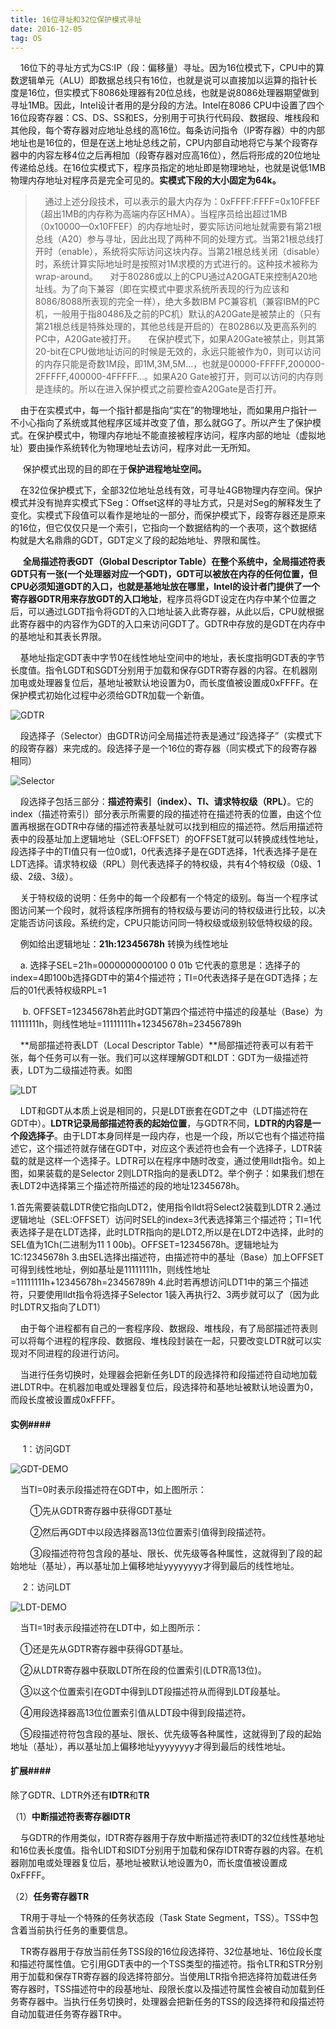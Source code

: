```yaml
---
title: 16位寻址和32位保护模式寻址
date: 2016-12-05
tag: OS
---
```


&nbsp;&nbsp;&nbsp;&nbsp;16位下的寻址方式为CS:IP（段：偏移量）寻址。因为16位模式下，CPU中的算数逻辑单元（ALU）即数据总线只有16位，也就是说可以直接加以运算的指针长度是16位，但实模式下8086处理器有20位总线，也就是说8086处理器期望做到寻址1MB。因此，Intel设计者用的是分段的方法。Intel在8086 CPU中设置了四个16位段寄存器：CS、DS、SS和ES，分别用于可执行代码段、数据段、堆栈段和其他段，每个寄存器对应地址总线的高16位。每条访问指令（IP寄存器）中的内部地址也是16位的，但是在送上地址总线之前，CPU内部自动地将它与某个段寄存器中的内容左移4位之后再相加（段寄存器对应高16位），然后将形成的20位地址传递给总线。在16位实模式下，程序员指定的地址即是物理地址，也就是说低1MB物理内存地址对程序员是完全可见的。**实模式下段的大小固定为64k。** 

>  &nbsp;&nbsp;&nbsp;&nbsp;通过上述分段技术，可以表示的最大内存为：0xFFFF:FFFF=0x10FFEF（超出1MB的内存称为高端内存区HMA）。当程序员给出超过1MB（0x10000—0x10FFEF）的内存地址时，要实际访问地址就需要有第21根总线（A20）参与寻址，因此出现了两种不同的处理方式。当第21根总线打开时（enable），系统将实际访问这块内存。当第21根总线关闭（disable）时，系统计算实际地址时是按照对1M求模的方式进行的。这种技术被称为wrap-around。
>  &nbsp;&nbsp;&nbsp;&nbsp;对于80286或以上的CPU通过A20GATE来控制A20地址线。为了向下兼容（即在实模式中要求系统所表现的行为应该和8086/8088所表现的完全一样），绝大多数IBM PC兼容机（兼容IBM的PC机，一般用于指80486及之前的PC机）默认的A20Gate是被禁止的（只有第21根总线是特殊处理的，其他总线是开启的）在80286以及更高系列的PC中，A20Gate被打开。
>  &nbsp;&nbsp;&nbsp;&nbsp;在保护模式下，如果A20Gate被禁止，则其第20-bit在CPU做地址访问的时候是无效的，永远只能被作为0，则可以访问的内存只能是奇数1M段，即1M,3M,5M…，也就是00000-FFFFF,200000-2FFFFF,400000-4FFFFF…。如果A20 Gate被打开，则可以访问的内存则是连续的。所以在进入保护模式之前要检查A20Gate是否打开。

&nbsp;&nbsp;&nbsp;&nbsp;由于在实模式中，每一个指针都是指向“实在”的物理地址，而如果用户指针一不小心指向了系统或其他程序区域并改变了值，那么就GG了。所以产生了保护模式。在保护模式中，物理内存地址不能直接被程序访问，程序内部的地址（虚拟地址）要由操作系统转化为物理地址去访问，程序对此一无所知。 

&nbsp;&nbsp;&nbsp;&nbsp; 保护模式出现的目的即在于**保护进程地址空间。** 

&nbsp;&nbsp;&nbsp;&nbsp;在32位保护模式下，全部32位地址总线有效，可寻址4GB物理内存空间。保护模式并没有抛弃实模式下Seg：Offset这样的寻址方式，只是对Seg的解释发生了变化。实模式下段值可以看作是地址的一部分，而保护模式下，段寄存器还是原来的16位，但它仅仅只是一个索引，它指向一个数据结构的一个表项，这个数据结构就是大名鼎鼎的GDT，GDT定义了段的起始地址、界限和属性。 

&nbsp;&nbsp;&nbsp;&nbsp; **全局描述符表GDT（Global Descriptor Table）**在整个系统中，全局描述符表GDT只有一张(一个处理器对应一个GDT)，GDT可以被放在内存的任何位置，但CPU必须知道GDT的入口，也就是基地址放在哪里，Intel的设计者门提供了一个**寄存器GDTR用来存放GDT的入口地址**，程序员将GDT设定在内存中某个位置之后，可以通过LGDT指令将GDT的入口地址装入此寄存器，从此以后，CPU就根据此寄存器中的内容作为GDT的入口来访问GDT了。GDTR中存放的是GDT在内存中的基地址和其表长界限。 

&nbsp;&nbsp;&nbsp;&nbsp;基地址指定GDT表中字节0在线性地址空间中的地址，表长度指明GDT表的字节长度值。指令LGDT和SGDT分别用于加载和保存GDTR寄存器的内容。在机器刚加电或处理器复位后，基地址被默认地设置为0，而长度值被设置成0xFFFF。在保护模式初始化过程中必须给GDTR加载一个新值。 

![GDTR](/images/GDTR.jpg) 

&nbsp;&nbsp;&nbsp;&nbsp;段选择子（Selector）由GDTR访问全局描述符表是通过“段选择子”（实模式下的段寄存器）来完成的。段选择子是一个16位的寄存器（同实模式下的段寄存器相同） 

![Selector](/images/Selector.png) 

&nbsp;&nbsp;&nbsp;&nbsp;段选择子包括三部分：**描述符索引（index）、TI、请求特权级（RPL）**。它的index（描述符索引）部分表示所需要的段的描述符在描述符表的位置，由这个位置再根据在GDTR中存储的描述符表基址就可以找到相应的描述符。然后用描述符表中的段基址加上逻辑地址（SEL:OFFSET）的OFFSET就可以转换成线性地址，段选择子中的TI值只有一位0或1，0代表选择子是在GDT选择，1代表选择子是在LDT选择。请求特权级（RPL）则代表选择子的特权级，共有4个特权级（0级、1级、2级、3级）。 

&nbsp;&nbsp;&nbsp;&nbsp;关于特权级的说明：任务中的每一个段都有一个特定的级别。每当一个程序试图访问某一个段时，就将该程序所拥有的特权级与要访问的特权级进行比较，以决定能否访问该段。系统约定，CPU只能访问同一特权级或级别较低特权级的段。 

&nbsp;&nbsp;&nbsp;&nbsp;例如给出逻辑地址：**21h:12345678h**  转换为线性地址 

&nbsp;&nbsp;&nbsp;&nbsp;a. 选择子SEL=21h=0000000000100 0 01b 它代表的意思是：选择子的index=4即100b选择GDT中的第4个描述符；TI=0代表选择子是在GDT选择；左后的01代表特权级RPL=1 

&nbsp;&nbsp;&nbsp;&nbsp; b. OFFSET=12345678h若此时GDT第四个描述符中描述的段基址（Base）为11111111h，则线性地址=11111111h+12345678h=23456789h 

&nbsp;&nbsp;&nbsp;&nbsp;**局部描述符表LDT（Local Descriptor Table）**局部描述符表可以有若干张，每个任务可以有一张。我们可以这样理解GDT和LDT：GDT为一级描述符表，LDT为二级描述符表。如图 

![LDT](/images/LDT.jpg) 

&nbsp;&nbsp;&nbsp;&nbsp;LDT和GDT从本质上说是相同的，只是LDT嵌套在GDT之中（LDT描述符在GDT中）。**LDTR记录局部描述符表的起始位置**，与GDTR不同，**LDTR的内容是一个段选择子**。由于LDT本身同样是一段内存，也是一个段，所以它也有个描述符描述它，这个描述符就存储在GDT中，对应这个表述符也会有一个选择子，LDTR装载的就是这样一个选择子。LDTR可以在程序中随时改变，通过使用lldt指令。如上图，如果装载的是Selector 2则LDTR指向的是表LDT2。举个例子：如果我们想在表LDT2中选择第三个描述符所描述的段的地址12345678h。 

1.首先需要装载LDTR使它指向LDT2，使用指令lldt将Select2装载到LDTR
2.通过逻辑地址（SEL:OFFSET）访问时SEL的index=3代表选择第三个描述符；TI=1代表选择子是在LDT选择，此时LDTR指向的是LDT2,所以是在LDT2中选择，此时的SEL值为1Ch(二进制为11 1 00b)。OFFSET=12345678h。逻辑地址为1C:12345678h
3.由SEL选择出描述符，由描述符中的基址（Base）加上OFFSET可得到线性地址，例如基址是11111111h，则线性地址=11111111h+12345678h=23456789h
4.此时若再想访问LDT1中的第三个描述符，只要使用lldt指令将选择子Selector 1装入再执行2、3两步就可以了（因为此时LDTR又指向了LDT1） 

&nbsp;&nbsp;&nbsp;&nbsp;由于每个进程都有自己的一套程序段、数据段、堆栈段，有了局部描述符表则可以将每个进程的程序段、数据段、堆栈段封装在一起，只要改变LDTR就可以实现对不同进程的段进行访问。 

&nbsp;&nbsp;&nbsp;&nbsp;当进行任务切换时，处理器会把新任务LDT的段选择符和段描述符自动地加载进LDTR中。在机器加电或处理器复位后，段选择符和基地址被默认地设置为0，而段长度被设置成0xFFFF。 


#### 实例####

&nbsp;&nbsp;&nbsp;&nbsp; 1：访问GDT 

![GDT-DEMO](/images/GDT-DEMO.jpg) 

&nbsp;&nbsp;&nbsp;&nbsp;当TI=0时表示段描述符在GDT中，如上图所示： 

&nbsp;&nbsp;&nbsp;&nbsp;&nbsp;&nbsp;&nbsp;&nbsp;①先从GDTR寄存器中获得GDT基址 

&nbsp;&nbsp;&nbsp;&nbsp;&nbsp;&nbsp;&nbsp;&nbsp;②然后再GDT中以段选择器高13位位置索引值得到段描述符。 

&nbsp;&nbsp;&nbsp;&nbsp;&nbsp;&nbsp;&nbsp;&nbsp;③段描述符符包含段的基址、限长、优先级等各种属性，这就得到了段的起始地址（基址），再以基址加上偏移地址yyyyyyyy才得到最后的线性地址。 

&nbsp;&nbsp;&nbsp;&nbsp; 2：访问LDT 

![LDT-DEMO](/images/LDT-DEMO.jpg) 

&nbsp;&nbsp;&nbsp;&nbsp;当TI=1时表示段描述符在LDT中，如上图所示： 

&nbsp;&nbsp;&nbsp;&nbsp;①还是先从GDTR寄存器中获得GDT基址。 

&nbsp;&nbsp;&nbsp;&nbsp;②从LDTR寄存器中获取LDT所在段的位置索引(LDTR高13位)。 

&nbsp;&nbsp;&nbsp;&nbsp;③以这个位置索引在GDT中得到LDT段描述符从而得到LDT段基址。 

&nbsp;&nbsp;&nbsp;&nbsp;④用段选择器高13位位置索引值从LDT段中得到段描述符。 

&nbsp;&nbsp;&nbsp;&nbsp;⑤段描述符符包含段的基址、限长、优先级等各种属性，这就得到了段的起始地址（基址），再以基址加上偏移地址yyyyyyyy才得到最后的线性地址。 


#### 扩展####

除了GDTR、LDTR外还有**IDTR**和**TR** 

（1）**中断描述符表寄存器IDTR** 

&nbsp;&nbsp;&nbsp;&nbsp;与GDTR的作用类似，IDTR寄存器用于存放中断描述符表IDT的32位线性基地址和16位表长度值。指令LIDT和SIDT分别用于加载和保存IDTR寄存器的内容。在机器刚加电或处理器复位后，基地址被默认地设置为0，而长度值被设置成0xFFFF。

（2）**任务寄存器TR** 

&nbsp;&nbsp;&nbsp;&nbsp;TR用于寻址一个特殊的任务状态段（Task State Segment，TSS）。TSS中包含着当前执行任务的重要信息。 

&nbsp;&nbsp;&nbsp;&nbsp;TR寄存器用于存放当前任务TSS段的16位段选择符、32位基地址、16位段长度和描述符属性值。它引用GDT表中的一个TSS类型的描述符。指令LTR和STR分别用于加载和保存TR寄存器的段选择符部分。当使用LTR指令把选择符加载进任务寄存器时，TSS描述符中的段基地址、段限长度以及描述符属性会被自动加载到任务寄存器中。当执行任务切换时，处理器会把新任务的TSS的段选择符和段描述符自动加载进任务寄存器TR中。 









